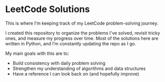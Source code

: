 # LeetCode Solutions

This is where I’m keeping track of my LeetCode problem-solving journey.

I created this repository to organize the problems I've solved, revisit tricky ones, and measure my progress over time. Most of the solutions here are written in Python, and I’m constantly updating the repo as I go.

My main goals with this are to:

- Build consistency with daily problem solving
- Strengthen my understanding of algorithms and data structures
- Have a reference I can look back on (and hopefully improve)


